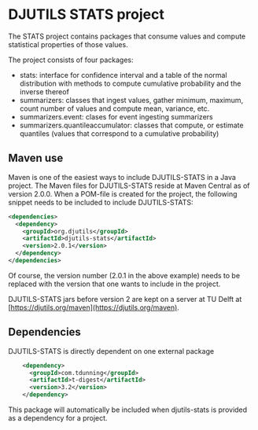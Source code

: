 # DJUTILS STATS project

The STATS project contains packages that consume values and compute statistical properties of those values.

The project consists of four packages:

* stats: interface for confidence interval and a table of the normal distribution with methods to compute cumulative probability and the inverse thereof
* summarizers: classes that ingest values, gather minimum, maximum, count number of values and compute mean, variance, etc.
* summarizers.event: clases for event ingesting summarizers
* summarizers.quantileaccumulator: classes that compute, or estimate quantiles (values that correspond to a cumulative probability)


## Maven use

Maven is one of the easiest ways to include DJUTILS-STATS in a Java project. The Maven files for DJUTILS-STATS reside at Maven Central as of version 2.0.0. When a POM-file is created for the project, the following snippet needs to be included to include DJUTILS-STATS:

```xml
<dependencies>
  <dependency>
    <groupId>org.djutils</groupId>
    <artifactId>djutils-stats</artifactId>
    <version>2.0.1</version>
  </dependency>
</dependencies>
```

Of course, the version number (2.0.1 in the above example) needs to be replaced with the version that one wants to include in the project.

DJUTILS-STATS jars before version 2 are kept on a server at TU Delft at [https://djutils.org/maven](https://djutils.org/maven).



## Dependencies

DJUTILS-STATS is directly dependent on one external package

```xml
    <dependency>
      <groupId>com.tdunning</groupId>
      <artifactId>t-digest</artifactId>
      <version>3.2</version>
    </dependency>
```

This package will automatically be included when djutils-stats is provided as a dependency for a project.


